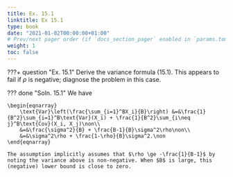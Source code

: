 ```yaml
---
title: Ex. 15.1
linktitle: Ex 15.1
type: book
date: "2021-01-02T00:00:00+01:00"
# Prev/next pager order (if `docs_section_pager` enabled in `params.toml`)
weight: 1
toc: false
---
```


???+ question "Ex. 15.1"
	Derive the variance formula (15.1). This appears to fail if $\rho$ is negative; diagnose the problem in this case.

??? done "Soln. 15.1"
    We have 
	
    \begin{eqnarray}
		\text{Var}\left(\frac{\sum_{i=1}^BX_i}{B}\right) &=&\frac{1}{B^2}\sum_{i=1}^B\text{Var}(X_i) + \frac{1}{B^2}\sum_{i\neq j}^B\text{Cov}(X_i, X_j)\non\\
		&=&\frac{\sigma^2}{B} + \frac{B-1}{B}\sigma^2\rho\non\\
		&=&\sigma^2\rho + \frac{1-\rho}{B}\sigma^2.\non
	\end{eqnarray}

	The assumption implicitly assumes that $\rho \ge -\frac{1}{B-1}$ by noting the variance above is non-negative. When $B$ is large, this (negative) lower bound is close to zero.
